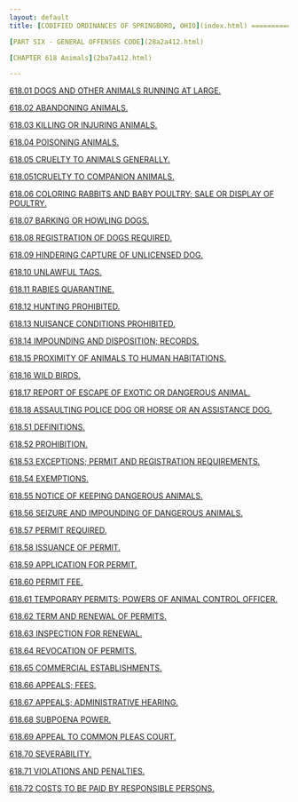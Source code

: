 ```yaml
---
layout: default 
title: [CODIFIED ORDINANCES OF SPRINGBORO, OHIO](index.html) =====================================================

[PART SIX - GENERAL OFFENSES CODE](28a2a412.html)

[CHAPTER 618 Animals](2ba7a412.html)

---
```


[618.01 DOGS AND OTHER ANIMALS RUNNING AT LARGE.](2be0a412.html)

[618.02 ABANDONING ANIMALS.](2beca412.html)

[618.03 KILLING OR INJURING ANIMALS.](2bf2a412.html)

[618.04 POISONING ANIMALS.](2bf9a412.html)

[618.05 CRUELTY TO ANIMALS GENERALLY.](2bfea412.html)

[618.051CRUELTY TO COMPANION ANIMALS.](2c0ba412.html)

[618.06 COLORING RABBITS AND BABY POULTRY; SALE OR DISPLAY OF
POULTRY.](2c28a412.html)

[618.07 BARKING OR HOWLING DOGS.](2c2ea412.html)

[618.08 REGISTRATION OF DOGS REQUIRED.](2c33a412.html)

[618.09 HINDERING CAPTURE OF UNLICENSED DOG.](2c38a412.html)

[618.10 UNLAWFUL TAGS.](2c3ea412.html)

[618.11 RABIES QUARANTINE.](2c44a412.html)

[618.12 HUNTING PROHIBITED.](2c50a412.html)

[618.13 NUISANCE CONDITIONS PROHIBITED.](2c55a412.html)

[618.14 IMPOUNDING AND DISPOSITION; RECORDS.](2c5aa412.html)

[618.15 PROXIMITY OF ANIMALS TO HUMAN HABITATIONS.](2c5fa412.html)

[618.16 WILD BIRDS.](2c64a412.html)

[618.17 REPORT OF ESCAPE OF EXOTIC OR DANGEROUS ANIMAL.](2c69a412.html)

[618.18 ASSAULTING POLICE DOG OR HORSE OR AN ASSISTANCE
DOG.](2c73a412.html)

[618.51 DEFINITIONS.](2caea412.html)

[618.52 PROHIBITION.](2cb6a412.html)

[618.53 EXCEPTIONS; PERMIT AND REGISTRATION
REQUIREMENTS.](2cbaa412.html)

[618.54 EXEMPTIONS.](2cc2a412.html)

[618.55 NOTICE OF KEEPING DANGEROUS ANIMALS.](2cc6a412.html)

[618.56 SEIZURE AND IMPOUNDING OF DANGEROUS ANIMALS.](2ccaa412.html)

[618.57 PERMIT REQUIRED.](2ccfa412.html)

[618.58 ISSUANCE OF PERMIT.](2cd5a412.html)

[618.59 APPLICATION FOR PERMIT.](2cd9a412.html)

[618.60 PERMIT FEE.](2ce8a412.html)

[618.61 TEMPORARY PERMITS; POWERS OF ANIMAL CONTROL
OFFICER.](2ceca412.html)

[618.62 TERM AND RENEWAL OF PERMITS.](2cf0a412.html)

[618.63 INSPECTION FOR RENEWAL.](2cf3a412.html)

[618.64 REVOCATION OF PERMITS.](2cf6a412.html)

[618.65 COMMERCIAL ESTABLISHMENTS.](2cf9a412.html)

[618.66 APPEALS; FEES.](2cfea412.html)

[618.67 APPEALS; ADMINISTRATIVE HEARING.](2d0aa412.html)

[618.68 SUBPOENA POWER.](2d0da412.html)

[618.69 APPEAL TO COMMON PLEAS COURT.](2d11a412.html)

[618.70 SEVERABILITY.](2d15a412.html)

[618.71 VIOLATIONS AND PENALTIES.](2d19a412.html)

[618.72 COSTS TO BE PAID BY RESPONSIBLE PERSONS.](2d1ca412.html)
